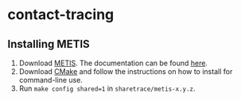 # contact-tracing

## Installing METIS

1. Download [METIS](http://glaros.dtc.umn.edu/gkhome/metis/metis/download). The
   documentation can be
   found [here](http://glaros.dtc.umn.edu/gkhome/fetch/sw/metis/manual.pdf).
2. Download [CMake](https://cmake.org/download/) and follow the instructions on
   how to install for command-line use.
3. Run `make config shared=1` in `sharetrace/metis-x.y.z`.
